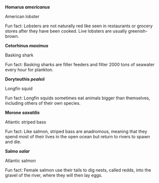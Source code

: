 **Homarus *americanus***

American lobster

Fun fact: Lobsters are not naturally red like seen in restaurants or grocery stores after they have been cooked. Live lobsters are usually greenish-brown.

**Cetorhinus *maximus***

Basking shark

Fun fact: Basking sharks are filter feeders and filter 2000 tons of seawater every hour for plankton.

**Doryteuthis *pealeii***

Longfin squid

Fun fact: Longfin squids sometimes eat animals bigger than themselves, including others of their own species.

**Morone *saxatilis***

Atlantic striped bass

Fun fact: Like salmon, striped bass are anadromous, meaning that they spend most of their lives in the open ocean but return to rivers to spawn and die.

**Salmo *salar***

Atlantic salmon

Fun fact: Female salmon use their tails to dig nests, called redds, into the gravel of the river, where they will then lay eggs.
